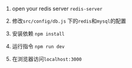 1. open your redis server `redis-server`

2. 修改`src/config/db.js` 下的`redis`和`mysql`的配置

2. 安装依赖 `npm install`

3. 运行指令 `npm run dev`

4. 在浏览器访问`localhost:3000`

